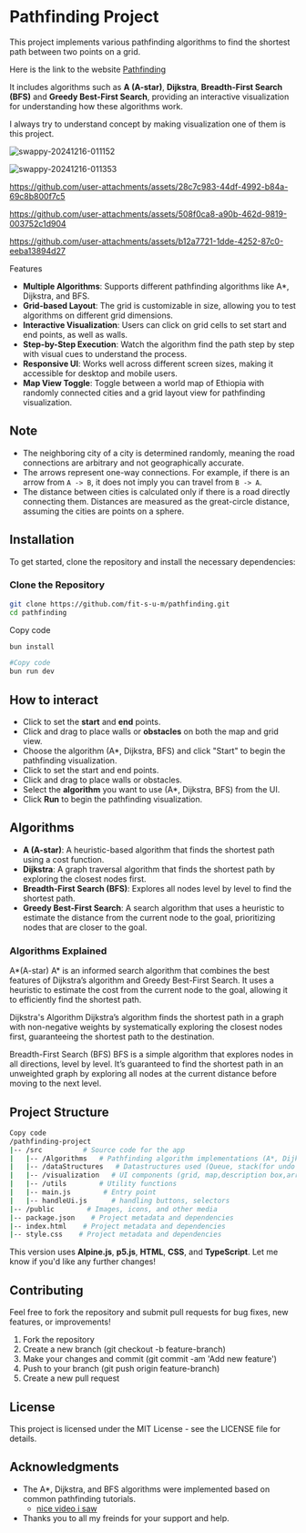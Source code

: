 # Pathfinding Project

This project implements various pathfinding algorithms to find the shortest
path between two points on a grid.

Here is the link to the website [Pathfinding](https://fit-s-u-m.github.io/pathfinding/)

It includes algorithms such as
**A (A-star)**, **Dijkstra**, **Breadth-First Search (BFS)**
and **Greedy Best-First Search**,
providing an interactive visualization for understanding how these algorithms work.

I always try to understand concept by making visualization one of them is this project.

![swappy-20241216-011152](https://github.com/user-attachments/assets/220a62b0-113d-490f-8f17-3d1f19f05a9a)

![swappy-20241216-011353](https://github.com/user-attachments/assets/2881e1a7-27ae-4542-a8b7-5ba13787312f)

https://github.com/user-attachments/assets/28c7c983-44df-4992-b84a-69c8b800f7c5

https://github.com/user-attachments/assets/508f0ca8-a90b-462d-9819-003752c1d904

https://github.com/user-attachments/assets/b12a7721-1dde-4252-87c0-eeba13894d27

Features

- **Multiple Algorithms**: Supports different pathfinding algorithms
like A*, Dijkstra, and BFS.  
- **Grid-based Layout**: The grid is customizable in size, allowing you
to test algorithms on different grid dimensions.  
- **Interactive Visualization**: Users can click on grid cells to set start
and end points, as well as walls.  
- **Step-by-Step Execution**: Watch the algorithm find the path step by step with
visual cues to understand the process.  
- **Responsive UI**: Works well across different screen sizes, making it accessible
for desktop and mobile users.
- **Map View Toggle**: Toggle between a world map of Ethiopia with randomly connected
cities and a grid layout view for pathfinding visualization.
  
## Note

- The neighboring city of a city is determined randomly, meaning the road connections
are arbitrary and not geographically accurate.
- The arrows represent one-way connections. For example, if there is an arrow from
`A -> B`, it does not imply you can travel from `B -> A`.
- The distance between cities is calculated
only if there is a road directly connecting them.
Distances are measured as the great-circle distance,
assuming the cities are points on a sphere.

## Installation

To get started, clone the repository and install the necessary dependencies:

### Clone the Repository

```bash
git clone https://github.com/fit-s-u-m/pathfinding.git
cd pathfinding
```

Copy code

```bash
bun install
```

```bash
#Copy code
bun run dev
```

## How to interact

- Click to set the **start** and **end** points.
- Click and drag to place walls or **obstacles** on both the map and grid view.
- Choose the algorithm (A*, Dijkstra, BFS) and click "Start" to begin the pathfinding
visualization.
- Click to set the start and end points.
- Click and drag to place walls or obstacles.
- Select the **algorithm** you want to use (A*, Dijkstra, BFS) from the UI.
- Click **Run** to begin the pathfinding visualization.

## Algorithms

- **A (A-star)**: A heuristic-based algorithm that finds the shortest path
using a cost function.
- **Dijkstra**: A graph traversal algorithm that finds the shortest path by exploring
the closest nodes first.
- **Breadth-First Search (BFS)**: Explores all nodes level by level to find the
shortest path.
- **Greedy Best-First Search**: A search algorithm that uses a heuristic to estimate
the distance from the current node to the goal, prioritizing nodes that are closer
to the goal.

### Algorithms Explained

A*(A-star)
A* is an informed search algorithm that combines the best features
of Dijkstra’s algorithm and Greedy Best-First Search. It uses a heuristic
to estimate the cost from the current node to the goal, allowing it to efficiently
find the shortest path.

Dijkstra's Algorithm
Dijkstra’s algorithm finds the shortest path in a graph with non-negative weights
by systematically exploring the closest nodes first, guaranteeing the shortest path
to the destination.

Breadth-First Search (BFS)
BFS is a simple algorithm that explores nodes in all directions, level by level.
It’s guaranteed to find the shortest path in an unweighted graph by exploring
all nodes at the current distance before moving to the next level.

## Project Structure

```bash
Copy code
/pathfinding-project
|-- /src          # Source code for the app
|   |-- /Algorithms   # Pathfinding algorithm implementations (A*, Dijkstra, BFS)
|   |-- /dataStructures   # Datastructures used (Queue, stack(for undo and redo))
|   |-- /visualization   # UI components (grid, map,description box,arrows, etc.)
|   |-- /utils        # Utility functions
|   |-- main.js        # Entry point
|   |-- handleUi.js      # handling buttons, selectors
|-- /public        # Images, icons, and other media
|-- package.json    # Project metadata and dependencies
|-- index.html    # Project metadata and dependencies
|-- style.css    # Project metadata and dependencies
```

This version uses **Alpine.js**, **p5.js**, **HTML**, **CSS**, and **TypeScript**.
Let me know if you'd like any further changes!

## Contributing

Feel free to fork the repository and submit pull requests for bug fixes,
new features, or improvements!

1. Fork the repository
2. Create a new branch (git checkout -b feature-branch)
3. Make your changes and commit (git commit -am 'Add new feature')
4. Push to your branch (git push origin feature-branch)
5. Create a new pull request

## License

This project is licensed under the MIT License - see the LICENSE file for details.

## Acknowledgments

- The A*, Dijkstra, and BFS algorithms were implemented based on common pathfinding
tutorials.
  - [nice video i saw](https://www.youtube.com/watch?v=-L-WgKMFuhE)
- Thanks you to all my freinds for your support and help.
